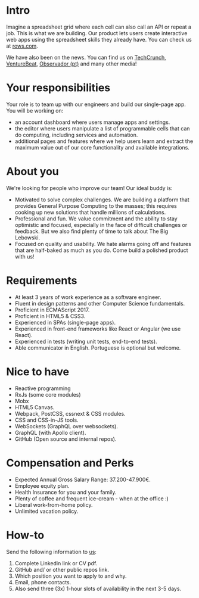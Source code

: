 # Intro
Imagine a spreadsheet grid where each cell can also call an API or repeat a job. This is what we are building. Our product lets users create interactive web apps using the spreadsheet skills they already have. You can check us at [rows.com](http://rows.com).

We have also been on the news. You can find us on [TechCrunch](https://tcrn.ch/2LnB1r0), [VentureBeat](https://bit.ly/2IGwgHS), [Observador (pt)](https://bit.ly/2rZV0Ar) and many other media!

# Your responsibilities
Your role is to team up with our engineers and build our single-page app. You will be working on:
* an account dashboard where users manage apps and settings.
* the editor where users manipulate a list of programmable cells that can do computing, including services and automation.
* additional pages and features where we help users learn and extract the maximum value out of our core functionality and available integrations.

# About you
We're looking for people who improve our team! Our ideal buddy is:
* Motivated to solve complex challenges. We are building a platform that provides General Purpose Computing to the masses; this requires cooking up new solutions that handle millions of calculations.
* Professional and fun. We value commitment and the ability to stay optimistic and focused, especially in the face of difficult challenges or feedback. But we also find plenty of time to talk about The Big Lebowski.
* Focused on quality and usability. We hate alarms going off and features that are half-baked as much as you do. Come build a polished product with us!

# Requirements
* At least 3 years of work experience as a software engineer.
* Fluent in design patterns and other Computer Science fundamentals.
* Proficient in ECMAScript 2017.
* Proficient in HTML5 & CSS3.
* Experienced in SPAs (single-page apps).
* Experienced in front-end frameworks like React or Angular (we use React).
* Experienced in tests (writing unit tests, end-to-end tests).
* Able communicator in English. Portuguese is optional but welcome.

# Nice to have
* Reactive programming
* RxJs (some core modules)
* Mobx
* HTML5 Canvas.
* Webpack, PostCSS, cssnext & CSS modules.
* CSS and CSS-in-JS tools.
* WebSockets (GraphQL over websockets).
* GraphQL (with Apollo client).
* GitHub (Open source and internal repos).

# Compensation and Perks
* Expected Annual Gross Salary Range: 37.200-47.900€.
* Employee equity plan.
* Health Insurance for you and your family.
* Plenty of coffee and frequent ice-cream - when at the office :)
* Liberal work-from-home policy.
* Unlimited vacation policy.

# How-to
Send the following information to [us](mailto:join@rows.com):
   1. Complete Linkedin link or CV pdf.
   2. GitHub and/ or other public repos link.
   3. Which position you want to apply to and why.
   4. Email, phone contacts.
   5. Also send three (3x) 1-hour slots of availability in the next 3-5 days.
